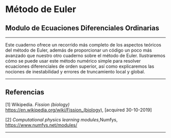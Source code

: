 
# Método de Euler

## Modulo de Ecuaciones Diferenciales Ordinarias



___
Este cuaderno ofrece un recorrido más completo de los aspectos teóricos del método de Euler, además de proporcionar un código un poco más avanzado que nuestro otro cuaderno sobre el método de Euler. Ilustraremos cómo se puede usar este método numérico simple para resolver ecuaciones diferenciales de orden superior, así como explicaremos las nociones de inestabilidad y errores de truncamiento local y global.
___

<a id="rsc"></a>

## Referencias
[1] Wikipedia. *Fission (biology)* https://en.wikipedia.org/wiki/Fission_(biology), [acquired 30-10-2019]


[2] *Computational physics learning modules*,Numfys, https://www.numfys.net/modules/
___
